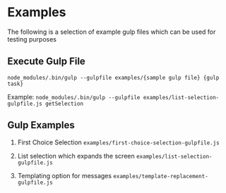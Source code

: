 # Examples

The following is a selection of example gulp files which can be used for testing 
purposes

## Execute Gulp File
`node_modules/.bin/gulp --gulpfile examples/{sample gulp file} {gulp task}`

Example:
`node_modules/.bin/gulp --gulpfile examples/list-selection-gulpfile.js getSelection`

## Gulp Examples

1. First Choice Selection
`examples/first-choice-selection-gulpfile.js`

2. List selection which expands the screen
`examples/list-selection-gulpfile.js`

3. Templating option for messages
`examples/template-replacement-gulpfile.js`